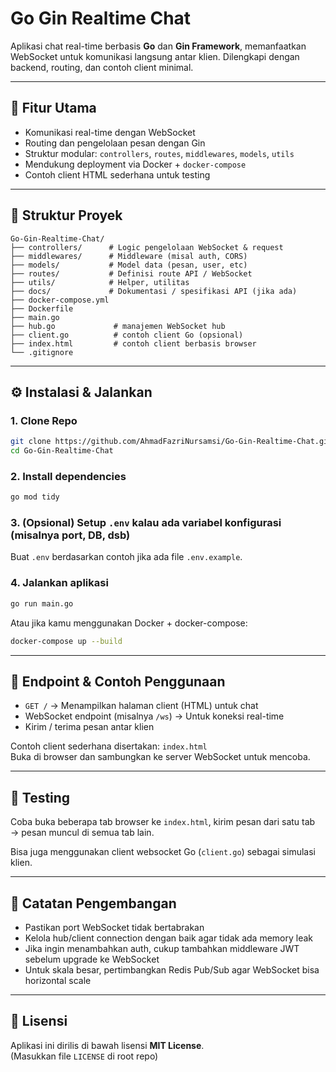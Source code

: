 # Go Gin Realtime Chat

Aplikasi chat real-time berbasis **Go** dan **Gin Framework**, memanfaatkan WebSocket untuk komunikasi langsung antar klien. Dilengkapi dengan backend, routing, dan contoh client minimal.

---

## 🚀 Fitur Utama

- Komunikasi real-time dengan WebSocket  
- Routing dan pengelolaan pesan dengan Gin  
- Struktur modular: `controllers`, `routes`, `middlewares`, `models`, `utils`  
- Mendukung deployment via Docker + `docker-compose`  
- Contoh client HTML sederhana untuk testing  

---

## 📁 Struktur Proyek

```
Go-Gin-Realtime-Chat/
├── controllers/      # Logic pengelolaan WebSocket & request
├── middlewares/      # Middleware (misal auth, CORS)
├── models/           # Model data (pesan, user, etc)
├── routes/           # Definisi route API / WebSocket
├── utils/            # Helper, utilitas
├── docs/             # Dokumentasi / spesifikasi API (jika ada)
├── docker-compose.yml
├── Dockerfile
├── main.go
├── hub.go             # manajemen WebSocket hub
├── client.go          # contoh client Go (opsional)
├── index.html         # contoh client berbasis browser
└── .gitignore
```

---

## ⚙️ Instalasi & Jalankan

### 1. Clone Repo
```bash
git clone https://github.com/AhmadFazriNursamsi/Go-Gin-Realtime-Chat.git
cd Go-Gin-Realtime-Chat
```

### 2. Install dependencies
```bash
go mod tidy
```

### 3. (Opsional) Setup `.env` kalau ada variabel konfigurasi (misalnya port, DB, dsb)  
Buat `.env` berdasarkan contoh jika ada file `.env.example`.

### 4. Jalankan aplikasi
```bash
go run main.go
```

Atau jika kamu menggunakan Docker + docker-compose:
```bash
docker-compose up --build
```

---

## 🔌 Endpoint & Contoh Penggunaan

- `GET /` → Menampilkan halaman client (HTML) untuk chat  
- WebSocket endpoint (misalnya `/ws`) → Untuk koneksi real-time  
- Kirim / terima pesan antar klien  

Contoh client sederhana disertakan: `index.html`  
Buka di browser dan sambungkan ke server WebSocket untuk mencoba.

---

## 🧪 Testing

Coba buka beberapa tab browser ke `index.html`, kirim pesan dari satu tab → pesan muncul di semua tab lain.

Bisa juga menggunakan client websocket Go (`client.go`) sebagai simulasi klien.

---

## 📝 Catatan Pengembangan

- Pastikan port WebSocket tidak bertabrakan  
- Kelola hub/client connection dengan baik agar tidak ada memory leak  
- Jika ingin menambahkan auth, cukup tambahkan middleware JWT sebelum upgrade ke WebSocket  
- Untuk skala besar, pertimbangkan Redis Pub/Sub agar WebSocket bisa horizontal scale  

---

## 📜 Lisensi

Aplikasi ini dirilis di bawah lisensi **MIT License**.  
(Masukkan file `LICENSE` di root repo)
